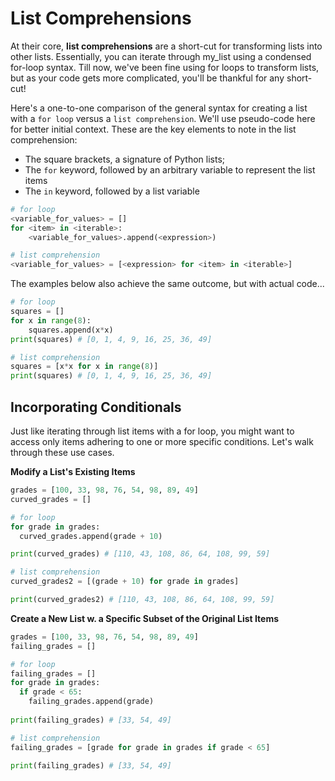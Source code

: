 <!---
{"next":"Topics/classes.md","title":"List Comprehensions"}
-->

# List Comprehensions

At their core, **list comprehensions** are a short-cut for transforming lists into other lists. Essentially, you can iterate through my_list using a condensed for-loop syntax. Till now, we've been fine using for loops to transform lists, but as your code gets more complicated, you'll be thankful for any short-cut!

Here's a one-to-one comparison of the general syntax for creating a list with a `for loop` versus a `list comprehension`. We'll use pseudo-code here for better initial context. These are the key elements to note in the list comprehension:

* The square brackets, a signature of Python lists;
* The `for` keyword, followed by an arbitrary variable to represent the list items
* The `in` keyword, followed by a list variable

```python
# for loop
<variable_for_values> = []
for <item> in <iterable>:
    <variable_for_values>.append(<expression>)

# list comprehension
<variable_for_values> = [<expression> for <item> in <iterable>]
```

The examples below also achieve the same outcome, but with actual code...

```python
# for loop
squares = []
for x in range(8):
	squares.append(x*x)
print(squares) # [0, 1, 4, 9, 16, 25, 36, 49]

# list comprehension
squares = [x*x for x in range(8)]
print(squares) # [0, 1, 4, 9, 16, 25, 36, 49]
```

## Incorporating Conditionals

Just like iterating through list items with a for loop, you might want to access only items adhering to one or more specific conditions. Let's walk through these use cases.

**Modify a List's Existing Items**

```python
grades = [100, 33, 98, 76, 54, 98, 89, 49]
curved_grades = []

# for loop
for grade in grades:
  curved_grades.append(grade + 10)

print(curved_grades) # [110, 43, 108, 86, 64, 108, 99, 59]

# list comprehension
curved_grades2 = [(grade + 10) for grade in grades]

print(curved_grades2) # [110, 43, 108, 86, 64, 108, 99, 59]
```

**Create a New List w. a Specific Subset of the Original List Items**

```python
grades = [100, 33, 98, 76, 54, 98, 89, 49]
failing_grades = []

# for loop
failing_grades = []
for grade in grades:
  if grade < 65:
    failing_grades.append(grade)
  
print(failing_grades) # [33, 54, 49]

# list comprehension
failing_grades = [grade for grade in grades if grade < 65]

print(failing_grades) # [33, 54, 49]
```

